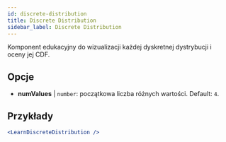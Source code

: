 ```yaml
---
id: discrete-distribution
title: Discrete Distribution
sidebar_label: Discrete Distribution
---
```


Komponent edukacyjny do wizualizacji każdej dyskretnej dystrybucji i oceny jej CDF.

## Opcje

* __numValues__ | `number`: początkowa liczba różnych wartości. Default: `4`.


## Przykłady

```jsx live
<LearnDiscreteDistribution />
```


